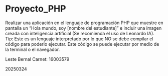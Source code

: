 # Proyecto_PHP

Realizar una aplicación en el lenguaje de programación PHP que muestre en pantalla un “Hola mundo, soy [nombre del estudiante]” e incluir una imagen creada con inteligencia artificial (Se recomienda el uso de Leonardo IA). Tip: Este es un lenguaje interpretado por lo que NO se debe compilar el código para poderlo ejecutar. Este código se puede ejecutar por medio de la terminal o el navegador.


Leste Bernal 
Carnet: 16003579

20250324
